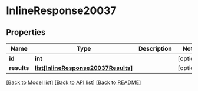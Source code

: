 # InlineResponse20037

## Properties
Name | Type | Description | Notes
------------ | ------------- | ------------- | -------------
**id** | **int** |  | [optional] 
**results** | [**list[InlineResponse20037Results]**](InlineResponse20037Results.md) |  | [optional] 

[[Back to Model list]](../README.md#documentation-for-models) [[Back to API list]](../README.md#documentation-for-api-endpoints) [[Back to README]](../README.md)

